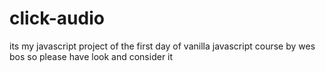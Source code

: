 # click-audio
its my javascript project of the first day of vanilla javascript course by wes bos 
so please have look and consider it
